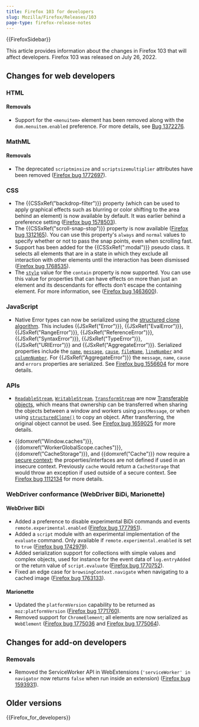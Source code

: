 ```yaml
---
title: Firefox 103 for developers
slug: Mozilla/Firefox/Releases/103
page-type: firefox-release-notes
---
```


{{FirefoxSidebar}}

This article provides information about the changes in Firefox 103 that will affect developers. Firefox 103 was released on July 26, 2022.

## Changes for web developers

### HTML

#### Removals

- Support for the `<menuitem>` element has been removed along with the `dom.menuitem.enabled` preference.
  For more details, see [Bug 1372276](https://bugzil.la/1372276).

### MathML

#### Removals

- The deprecated `scriptminsize` and `scriptsizemultiplier` attributes have been removed ([Firefox bug 1772697](https://bugzil.la/1772697)).

### CSS

- The {{CSSxRef("backdrop-filter")}} property (which can be used to apply graphical effects such as blurring or color shifting to the area behind an element) is now available by default. It was earlier behind a preference setting ([Firefox bug 1578503](https://bugzil.la/1578503)).
- The {{CSSxRef("scroll-snap-stop")}} property is now available ([Firefox bug 1312165](https://bugzil.la/1312165)). You can use this property's `always` and `normal` values to specify whether or not to pass the snap points, even when scrolling fast.
- Support has been added for the {{CSSxRef(":modal")}} pseudo class. It selects all elements that are in a state in which they exclude all interaction with other elements until the interaction has been dismissed ([Firefox bug 1768535](https://bugzil.la/1768535)).
- The [`style`](/en-US/docs/Web/CSS/contain#style) value for the `contain` property is now supported. You can use this value for properties that can have effects on more than just an element and its descendants for effects don't escape the containing element. For more information, see ([Firefox bug 1463600](https://bugzil.la/1463600)).

### JavaScript

- Native Error types can now be serialized using the [structured clone algorithm](/en-US/docs/Web/API/Web_Workers_API/Structured_clone_algorithm).
  This includes {{JSxRef("Error")}}, {{JSxRef("EvalError")}}, {{JSxRef("RangeError")}}, {{JSxRef("ReferenceError")}}, {{JSxRef("SyntaxError")}}, {{JSxRef("TypeError")}}, {{JSxRef("URIError")}} and {{JSxRef("AggregateError")}}.
  Serialized properties include the [`name`](/en-US/docs/Web/JavaScript/Reference/Global_Objects/Error/name), [`message`](/en-US/docs/Web/JavaScript/Reference/Global_Objects/Error/message), [`cause`](/en-US/docs/Web/JavaScript/Reference/Global_Objects/Error/cause), [`fileName`](/en-US/docs/Web/JavaScript/Reference/Global_Objects/Error/fileName), [`lineNumber`](/en-US/docs/Web/JavaScript/Reference/Global_Objects/Error/lineNumber) and [`columnNumber`](/en-US/docs/Web/JavaScript/Reference/Global_Objects/Error/columnNumber).
  For {{JSxRef("AggregateError")}} the `message`, `name`, `cause` and `errors` properties are serialized.
  See [Firefox bug 1556604](https://bugzil.la/1556604) for more details.

### APIs

- [`ReadableStream`](/en-US/docs/Web/API/ReadableStream), [`WritableStream`](/en-US/docs/Web/API/WritableStream), [`TransformStream`](/en-US/docs/Web/API/TransformStream) are now [Transferable objects](/en-US/docs/Web/API/Web_Workers_API/Transferable_objects), which means that ownership can be transferred when sharing the objects between a window and workers using `postMessage`, or when using [`structuredClone()`](/en-US/docs/Web/API/structuredClone) to copy an object.
  After transferring, the original object cannot be used.
  See [Firefox bug 1659025](https://bugzil.la/1659025) for more details.

- {{domxref("Window.caches")}}, {{domxref("WorkerGlobalScope.caches")}}, {{domxref("CacheStorage")}}, and {{domxref("Cache")}} now require a [secure context](/en-US/docs/Web/Security/Secure_Contexts); the properties/interfaces are not defined if used in an insecure context.
  Previously `cache` would return a `CacheStorage` that would throw an exception if used outside of a secure context.
  See [Firefox bug 1112134](https://bugzil.la/1112134) for more details.

### WebDriver conformance (WebDriver BiDi, Marionette)

#### WebDriver BiDi

- Added a preference to disable experimental BiDi commands and events `remote.experimental.enabled` ([Firefox bug 1777951](https://bugzil.la/1777951)).
- Added a `script` module with an experimental implementation of the `evaluate` command. Only available if `remote.experimental.enabled` is set to `true` ([Firefox bug 1742979](https://bugzil.la/1742979)).
- Added serialization support for collections with simple values and complex objects, used for instance for the event data of `log.entryAdded` or the return value of `script.evaluate` ([Firefox bug 1770752](https://bugzil.la/1770752)).
- Fixed an edge case for `browsingContext.navigate` when navigating to a cached image ([Firefox bug 1763133](https://bugzil.la/1763133)).

#### Marionette

- Updated the `platformVersion` capability to be returned as `moz:platformVersion` ([Firefox bug 1771760](https://bugzil.la/1771760)).
- Removed support for `ChromeElement`; all elements are now serialized as `WebElement` ([Firefox bug 1775036](https://bugzil.la/1775036) and [Firefox bug 1775064](https://bugzil.la/1775064)).

## Changes for add-on developers

### Removals

- Removed the ServiceWorker API in WebExtensions (`'serviceWorker' in navigator` now returns `false` when run inside an extension) ([Firefox bug 1593931](https://bugzil.la/1593931)).

## Older versions

{{Firefox_for_developers}}
